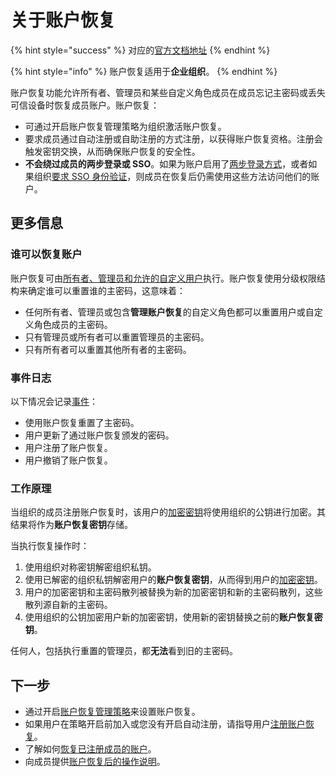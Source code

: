 # 关于账户恢复

{% hint style="success" %}
对应的[官方文档地址](https://bitwarden.com/help/account-recovery/)
{% endhint %}

{% hint style="info" %}
账户恢复适用于**企业组织**。
{% endhint %}

账户恢复功能允许所有者、管理员和某些自定义角色成员在成员忘记主密码或丢失可信设备时恢复成员账户。账户恢复：

* 可通过开启账户恢复管理策略为组织激活账户恢复。
* 要求成员通过自动注册或自助注册的方式注册，以获得账户恢复资格。注册会触发密钥交换，从而确保账户恢复的安全性。
* **不会绕过成员的两步登录或 SSO**。如果为账户启用了[两步登录方式](../../../account/two-step-login/setup-guides/two-step-login-methods.md)，或者如果组织[要求 SSO 身份验证](../../oversight-visibility/enterprise-policies.md#single-sign-on-authentication)，则成员在恢复后仍需使用这些方法访问他们的账户。

## 更多信息 <a href="#more-information" id="more-information"></a>

### 谁可以恢复账户 <a href="#who-can-recover-accounts" id="who-can-recover-accounts"></a>

账户恢复可由[所有者、管理员和允许的自定义用户](../member-roles.md)执行。账户恢复使用分级权限结构来确定谁可以重置谁的主密码，这意味着：

* 任何所有者、管理员或包含**管理账户恢复**的自定义角色都可以重置用户或自定义角色成员的主密码。
* 只有管​​理员或所有者可以重置管理员的主密码。
* 只有所有者可以重置其他所有者的主密码。

### 事件日志 <a href="#event-logging" id="event-logging"></a>

以下情况会记录[事件](../../oversight-visibility/event-logging/event-logs.md)：

* 使用账户恢复重置了主密码。
* 用户更新了通过账户恢复颁发的密码。
* 用户注册了账户恢复。
* 用户撤销了账户恢复。

### 工作原理 <a href="#how-it-works" id="how-it-works"></a>

当组织的成员注册账户恢复时，该用户的[加密密钥](../../../security/encryption/encryption-key-rotation.md)将使用组织的公钥进行加密。其结果将作为**账户恢复密钥**存储。

当执行恢复操作时：

1. 使用组织对称密钥解密组织私钥。
2. 使用已解密的组织私钥解密用户的**账户恢复密钥**，从而得到用户的[加密密钥](../../../security/encryption/encryption-key-rotation.md)。
3. 用户的加密密钥和主密码散列被替换为新的加密密钥和新的主密码散列，这些散列源自新的主密码。
4. 使用组织的公钥加密用户新的加密密钥，使用新的密钥替换之前的**账户恢复密钥**。

任何人，包括执行重置的管理员，都**无法**看到旧的主密码。

## 下一步 <a href="#next-steps" id="next-steps"></a>

* 通过开启[账户恢复管理策略](../../oversight-visibility/enterprise-policies.md#account-recovery-administration)来设置账户恢复。
* 如果用户在策略开启前加入或您没有开启自动注册，请指导用户[注册账户恢复](account-recovery-enrollment.md)。
* 了解如何[恢复已注册成员的账户](recover-a-member-account.md)。
* 向成员提供[账户恢复后的操作说明](my-account-was-recovered.md)。
